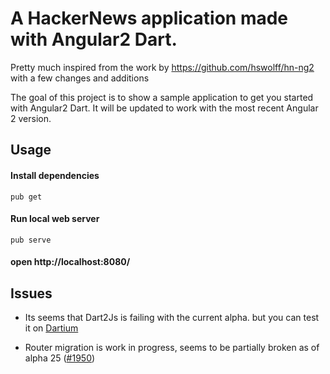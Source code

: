 # A HackerNews application made with Angular2 Dart.

Pretty much inspired from the work by https://github.com/hswolff/hn-ng2 with a few changes and additions

The goal of this project is to show a sample application to get you started with Angular2 Dart.
It will be updated to work with the most recent Angular 2 version. 

## Usage

#### Install dependencies 
`pub get`
#### Run local web server
`pub serve`
#### open http://localhost:8080/

## Issues
- Its seems that Dart2Js is failing with the current alpha. but you can test it on 
[Dartium](https://www.dartlang.org/tools/dartium/)

- Router migration is work in progress, seems to be partially broken as of alpha 25 ([#1950](https://github.com/angular/angular/issues/1950)) 

